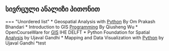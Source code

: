 ## სივრცული ანალიზი პითონით


=== "Unordered list"
    * Geospatial Analysis with [Python](https://ohm-np.github.io/Python_tutorial/intro.html) By Om Prakash Bhandari
    * Introduction to GIS [Programming](https://geog-312.gishub.org/) By Qiusheng Wu
    * OpenCourseWare for [GIS](https://courses.gisopencourseware.org//) IHE DELFT
    * Python Foundation for Spatial [Analysis](https://courses.spatialthoughts.com/python-foundation.html) by Ujaval Gandhi
    * Mapping and Data Visualization with [Python](https://courses.spatialthoughts.com/python-dataviz.html) by Ujaval Gandhi
    *test
